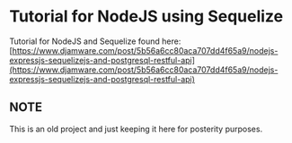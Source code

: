 #  Tutorial for NodeJS using Sequelize
Tutorial for NodeJS and Sequelize found here: [https://www.djamware.com/post/5b56a6cc80aca707dd4f65a9/nodejs-expressjs-sequelizejs-and-postgresql-restful-api](https://www.djamware.com/post/5b56a6cc80aca707dd4f65a9/nodejs-expressjs-sequelizejs-and-postgresql-restful-api)


## NOTE
This is an old project and just keeping it here for posterity purposes.
